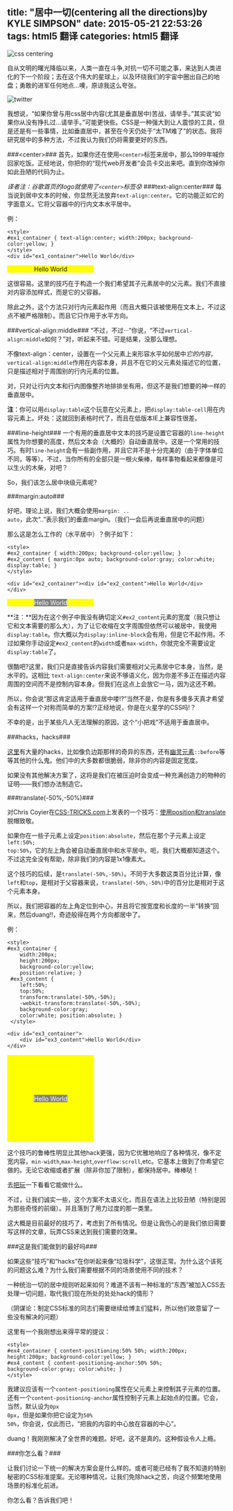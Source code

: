 title: "居中一切(centering all the directions)by KYLE SIMPSON"
date: 2015-05-21 22:53:26
tags: html5 翻译
categories: html5 翻译
---
![css centering](http://muxistudio.qiniudn.com/ccs_center_660_380px.jpg)

自从文明的曙光降临以来，人类一直在斗争,对抗一切不可能之事，来达到人类进化的下一个阶段；去在这个伟大的星球上，以及环绕我们的宇宙中圈出自己的地盘；勇敢的进军任何地点...噢，原谅我这么夸张。

<!--more-->

![twitter](http://muxistudio.qiniudn.com/e594bf4bef370534e5b4470b8fd2c4d5.png)


我想说，“如果你曾与用css居中内容(尤其是垂直居中)苦战，请举手。”其实说“如果你从没有挣扎过...请举手。”可能更快些。CSS是一种强大到让人震惊的工具，但是还是有一些事情，比如垂直居中，甚至在今天仍处于“太TM难了”的状态。我将研究居中的多种方法，不过我认为我们仍将需要更好的东西。


###&lt;center&gt;###
首先，如果你还在使用`<center>`标签来居中，那么1999年喊你回家吃饭。正经地说，你把你的“现代web开发者”会员卡交出来吧。直到你改掉你如此丑陋的代码为止。

*译者注：谷歌首页的logo就使用了`<center>`标签😰*
###text-align:center###
每当说到居中文本的时候，你显然无法放弃<code>text-align:center</code>。它的功能正如它的字面意义。它将父容器中的行内文本水平居中。

例：

    <style>
    #ex1_container { text-align:center; width:200px; background-      
    color:yellow; }
    </style>
    <div id="ex1_container">Hello World</div>


<div id="ex1_container1" style="text-align: center; width: 200px; background-color: yellow;">Hello World</div>

这很容易。这里的技巧在于构造一个我们希望其子元素居中的父元素。我们不直接对内容添加样式，而是它的父容器。

除此之外，这个方法只对行内元素起作用（而且大概只该被使用在文本上，不过这点不被严格限制）。而且它只作用于水平方向。

###vertical-align:middle###
 “不过，不过···”你说，“不过<code>vertical-align:middle</code>如何？”对，听起来不错。可是结果，没那么理想。
 
 不像text-align：center，设置在一个父元素上来形容水平如何居中*它的内容*，<code>vertical-align:middle</code>作用在内容本身，并且不在它的父元素处描述它的位置，只是描述相对于周围别的行内元素的位置。
 
 对，只对让行内文本和行内图像整齐地排排坐有用，但这不是我们想要的神一样的垂直居中。
 
**注**：你可以用<code>display:table</code>这个玩意在父元素上，把<code>display:table-cell</code>用在内容元素上。坏处：这就回到表格时代了，而且在低版本IE上兼容性很差。

###line-height###
一个有用的垂直居中文本的技巧是设置它容器的<code>line-height</code>属性为你想要的高度，然后文本会（大概的）自动垂直居中。这是一个常用的技巧。有时<code>line-height</code>会有一些副作用，并且它并不是十分完美的（由于字体单位不同，等等）。不过，当你所有的全部只是一根火柴棒，每样事物看起来都像是可以生火的木柴，对吧？

So，我们该怎么居中块级元素呢?

###margin:auto###

好吧，理论上说，我们大概会使用<code>margin: .. auto</code>，此次“..”表示我们的垂直margin。（我们一会后再说垂直居中的问题）

那么这是怎么工作的（水平居中）？例子如下：


    <style>
    #ex2_container { width:200px; background-color:yellow; }
    #ex2_content { margin:0px auto; background-color:gray; color:white;       
    display:table; }
    </style>
 
    <div id="ex2_container"><div id="ex2_content">Hello World</div>
    </div>



<div id="ex2_container" style="width: 200px; background-color: yellow;"><div id="ex2_content" style="margin: 0px auto; background-color: gray; color: white; display: table;">Hello World</div></div>

**注：**因为在这个例子中我没有确切定义<code>\#ex2_content</code>元素的宽度（我只想让它和文本需要的那么大），为了让它收缩在文字周围但依然可以被居中，我使用<code>display:table</code>。你大概以为<code>display:inline-block</code>会有用，但是它不起作用。不过如果你手动设定<code>\#ex2\_content</code>的<code>width</code>或者<code>max-width</code>，你就完全不需要设定<code>display:table</code>了。

很酷吧?这里，我们只是直接告诉内容我们需要相对父元素居中它本身，当然，是水平的。这相比
<code>text-align:center</code>来说不够语义化，因为你差不多正在描述内容周围的空间而不是控制内容本身。但我们在这点上会放它一马，因为这还不赖。

所以，你会说“那这肯定适用于垂直居中喽!?”当然不是，你是有多傻多天真才希望会有这样一个对称而简单的方案!?正经地说，你是在火星学的CSS吗!？

不幸的是，出于某些凡人无法理解的原因，这个“小把戏”不适用于垂直居中。

###hacks，hacks###

[这里](http://blog.themeforest.net/tutorials/vertical-centering-with-css/)有大量的hacks，比如像负边距那样的奇异的东西，还有[幽灵元素](http://css-tricks.com/centering-in-the-unknown/)<code>::before</code>等等其他的什么鬼。他们中的大多数都很脆弱，除非你的内容是固定宽度。

如果没有其他解决方案了，这将是我们在被压迫时会变成一种充满创造力的物种的证明——我们想办法制造它。

###translate(-50%,-50%)###

对Chris Coyier在[CSS-TRICKS.com](http://css-tricks.com/)上发表的一个技巧：[使用position和translate](http://css-tricks.com/centering-percentage-widthheight-elements/)脱帽致敬。

如果你在一些子元素上设定<code>position:absolute</code>，然后在那个子元素上设定<code>left:50%; top:50%</code>，它的左上角会被自动垂直居中和水平居中。呃，我们大概都知道这个。不过这完全没有帮助，除非我们的内容是1x1像素大。

这个技巧的后续，是<code>translate(-50%,-50%)</code>。不同于大多数这类百分比计算，像<code>left</code>和<code>top</code>，是相对于父容器来说，<code>translate(-50%,-50%)</code>中的百分比是相对于这个元素本身。

所以，我们把容器的左上角定位到中心，并且将它按宽度和长度的一半“转换”回来，然后duang!!，奇迹般得在两个方向都居中了。

例：

    <style>
    #ex3_container { 
    	width:200px;
    	height:200px;
    	background-color:yellow;
    	position:relative; }
     #ex3_content { 
    	left:50%; 
    	top:50%; 
    	transform:translate(-50%,-50%); 
    	-webkit-transform:translate(-50%,-50%);
    	background-color:gray;
    	color:white; position:absolute; }
	 </style>
 
	<div id="ex3_container">
		<div id="ex3_content">Hello World</div>
	</div>


 
<style>
  #ex3_container { width:200px; height:200px; background-color:yellow; position:relative; }
  #ex3_content { left:50%; top:50%; transform:translate(-50%,-50%); -webkit-transform:translate(-50%,-50%); background-color:gray; color:white; position:absolute; }
</style>
 
<div id="ex3_container"><div id="ex3_content">Hello World</div></div>
 

这个技巧的鲁棒性明显比其他hack更强，因为它优雅地响应了各种情况，像不定宽内容，<code>min-width</code>,<code>max-height</code>,<code>overflow:scroll</code>,etc。它基本上做到了你希望它做的。无论它收缩或者扩展（除非你加了限制），都保持居中。棒棒哒！

去[把玩](http://jsbin.com/etupoz/1/)一下看看它能做什么。

不过，让我们诚实一些，这个方案不太语义化，而且在语法上比较丑陋（特别是因为那些奇怪的前缀）。并且落到了用力过度的那一类里。

这大概是目前最好的技巧了，考虑到了所有情况。但是让我伤心的是我们依旧需要写这样的文章，玩弄CSS来达到我们需要的效果。

###这是我们能做到的最好吗###

如果这些“技巧”和“hacks”在你听起来像“垃圾科学”，这很正常。为什么这个该死的问题这么难？为什么我们需要根据不同的场景使用不同的技术？

一种统治一切的居中规则听起来如何？难道不该有一种标准的“东西”被加入CSS去处理一切问题，取代我们现在所处的处处hack的情形？

（阴谋论：制定CSS标准的同志们需要继续给博主们猛料，所以他们故意留了一些没有解决的问题）

这里有一个我刚想出来得平常的提议：

    <style>
    #ex4_container { content-positioning:50% 50%; width:200px; 
    height:200px; background-color:yellow; }
    #ex4_content { content-positioning-anchor:50% 50%; 
    background-color:gray; color:white; }
    </style>
 
我建议应该有一个<code>content-positioning</code>属性在父元素上来控制其子元素的位置。还有一个<code>content-positioning-anchor</code>属性控制子元素上起始点的位置。它会，当然，默认设为<code>0px 0px</code>，但是如果你把它设定为<code>50% 50%</code>，你会说，仅此而已，“把我的内容的中心放在容器的中心”。

duang！我刚刚解决了全世界的难题。好吧，这不是真的。这种假设令人上瘾。

###你怎么看？###

让我们讨论一下统一的解决方案会是什么样的。或者可能已经有了我不知道的特别秘密的CSS标准提案。无论哪种情况，让我们免除hack之苦，向这个频繁地使用场景的标准化前进。

你怎么看？告诉我们吧！






